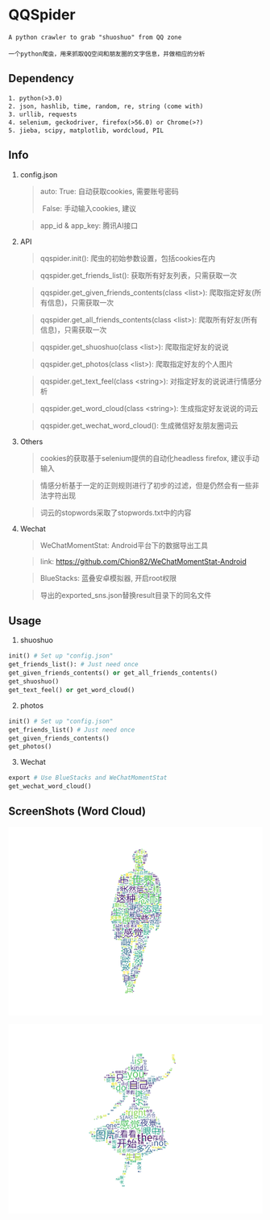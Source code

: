 # QQSpider
```
A python crawler to grab "shuoshuo" from QQ zone

一个python爬虫，用来抓取QQ空间和朋友圈的文字信息，并做相应的分析
```

## Dependency
```
1. python(>3.0)
2. json, hashlib, time, random, re, string (come with)
3. urllib, requests
4. selenium, geckodriver, firefox(>56.0) or Chrome(>?)
5. jieba, scipy, matplotlib, wordcloud, PIL
```

## Info

1. config.json
    > auto:  True: 自动获取cookies, 需要账号密码
    >
    > ​	   False: 手动输入cookies, 建议

    > app_id & app_key: 腾讯AI接口

2. API
    > qqspider.init(): 爬虫的初始参数设置，包括cookies在内

    > qqspider.get_friends_list(): 获取所有好友列表，只需获取一次
    
    > qqspider.get_given_friends_contents(class \<list>): 爬取指定好友(所有信息)，只需获取一次

    > qqspider.get_all_friends_contents(class \<list>): 爬取所有好友(所有信息)，只需获取一次

    > qqspider.get_shuoshuo(class \<list>): 爬取指定好友的说说

    > qqspider.get_photos(class \<list>): 爬取指定好友的个人图片

    > qqspider.get_text_feel(class \<string>): 对指定好友的说说进行情感分析

    > qqspider.get_word_cloud(class \<string>): 生成指定好友说说的词云 

    > qqspider.get_wechat_word_cloud(): 生成微信好友朋友圈词云

3. Others
    > cookies的获取基于selenium提供的自动化headless firefox, 建议手动输入

    > 情感分析基于一定的正则规则进行了初步的过滤，但是仍然会有一些非法字符出现

    > 词云的stopwords采取了stopwords.txt中的内容

4. Wechat
    > WeChatMomentStat: Android平台下的数据导出工具
    
    > link: https://github.com/Chion82/WeChatMomentStat-Android

    > BlueStacks: 蓝叠安卓模拟器, 开启root权限

    > 导出的exported_sns.json替换result目录下的同名文件 

## Usage
1. shuoshuo
```python
init() # Set up "config.json"
get_friends_list(): # Just need once
get_given_friends_contents() or get_all_friends_contents()
get_shuoshuo()
get_text_feel() or get_word_cloud()
```
2. photos
```python
init() # Set up "config.json"
get_friends_list() # Just need once
get_given_friends_contents()
get_photos()
```
3. Wechat
```python
export # Use BlueStacks and WeChatMomentStat
get_wechat_word_cloud()
```


## ScreenShots (Word Cloud)

![](./images/7.PNG) 

![](./images/8.png) 


